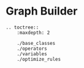 # Graph Builder

```eval_rst
.. toctree::
    :maxdepth: 2

    ./base_classes
    ./operators
    ./variables
    ./optimize_rules
```
